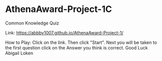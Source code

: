 # AthenaAward-Project-1C

Common Knowledge Quiz

Link: https://abbby1007.github.io/AthenaAward-Project-1/

How to Play:
Click on the link. Then click "Start".
Next you will be taken to the first question
click on the Answer you think is correct.
Good Luck
Abigail Loken
